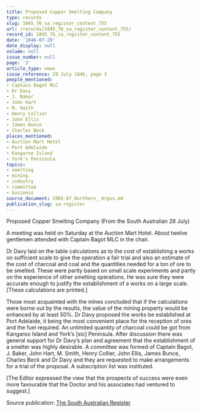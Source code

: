 ```yaml
---
title: Proposed Copper Smelting Company
type: records
slug: 1845_76_sa_register_content_755
url: /records/1845_76_sa_register_content_755/
record_id: 1845_76_sa_register_content_755
date: '1846-07-29'
date_display: null
volume: null
issue_number: null
page: '3'
article_type: news
issue_reference: 29 July 1846, page 3
people_mentioned:
- Captain Bagot MLC
- Dr Davy
- J. Baker
- John Hart
- M. Smith
- Henry Collier
- John Ellis
- James Bunce
- Charles Beck
places_mentioned:
- Auction Mart Hotel
- Port Adelaide
- Kangaroo Island
- York’s Peninsula
topics:
- smelting
- mining
- industry
- committee
- business
source_document: 1985-87_Northern__Argus.md
publication_slug: sa-register
---
```


Proposed Copper Smelting Company (From the South Australian 28 July)

A meeting was held on Saturday at the Auction Mart Hotel.  About twelve gentlemen attended with Captain Bagot MLC in the chair.

Dr Davy laid on the table calculations as to the cost of establishing a works on sufficient scale to give the operation a fair trial and also an estimate of the cost of charcoal and coal and the quantities needed for a ton of ore to be smelted.  These were partly based on small scale experiments and partly on the experience of other smelting operations.  He was sure they were accurate enough to justify the establishment of a works on a large scale.  [These calculations are printed.]

Those most acquainted with the mines concluded that if the calculations were borne out by the results, the value of the mining property would be enhanced by at least 50%.  Dr Davy proposed the works be established at Port Adelaide, it being the most convenient place for the reception of ores and the fuel required.  An unlimited quantity of charcoal could be got from Kangaroo Island and York’s [sic] Peninsula.  After discussion there was general support for Dr Davy’s plan and agreement that the establishment of a smelter was highly desirable.  A committee was formed of Captain Bagot, J. Baker, John Hart, M. Smith, Henry Collier, John Ellis, James Bunce, Charles Beck and Dr Davy and they are requested to make arrangements for a trial of the proposal.  A subscription list was instituted.

[The Editor expressed the view that the prospects of success were even more favourable that the Doctor and his associates had ventured to suggest.]

Source publication: [The South Australian Register](/publications/sa-register/)
